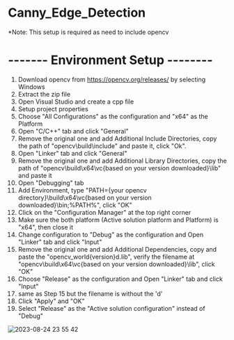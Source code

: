 # Canny_Edge_Detection

*Note: This setup is required as need to include opencv
# ------- Environment Setup --------
1. Download opencv from https://opencv.org/releases/ by selecting Windows
2. Extract the zip file
3. Open Visual Studio and create a cpp file
4. Setup project properties
5. Choose "All Configurations" as the configuration and "x64" as the Platform
6. Open "C/C++" tab and click "General"
7. Remove the original one and add Additional Include Directories, copy the path of "opencv\build\include" and paste it, click "Ok". 
8. Open "Linker" tab and click "General"
9. Remove the original one and add Additional Library Directories, copy the path of "opencv\build\x64\vc{based on your version downloaded}\lib" and paste it
10. Open "Debugging" tab 
11. Add Environment, type "PATH={your opencv directory}\build\x64\vc{based on your version downloaded}\bin;%PATH%", click "OK"
12. Click on the "Configuration Manager" at the top right corner
13. Make sure the both platform (Active solution platform and Platform) is "x64", then close it
14. Change configuration to "Debug" as the configuration and Open "Linker" tab and click "Input"
15. Remove the original one and add Additional Dependencies, copy and paste the "opencv_world{version}d.lib", verify the filename at "opencv\build\x64\vc{based on your version downloaded}\lib", click "OK" 
16. Choose "Release" as the configuration and Open "Linker" tab and click "Input"
17. same as Step 15 but the filename is without the 'd'
18. Click "Apply" and "OK"
19. Select "Release" as the "Active solution configuration" instead of "Debug"

![2023-08-24 23 55 42](https://github.com/yeehao34/Canny_Edge_Detection/assets/88917687/f828ab6a-8b1f-4267-9101-5bf98efa60c2)

